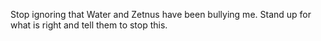 Stop ignoring that Water and Zetnus have been bullying me. Stand up for what is right and tell them to stop this.
